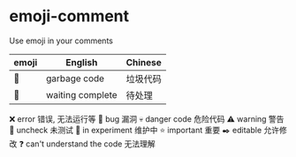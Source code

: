 # emoji-comment
Use emoji in your comments

| emoji | English | Chinese |
| ---- | ---- | ---- |
|💩  | garbage code |                                垃圾代码 | 
|🚩 |  waiting complete |                            待处理|
❌   error                                       错误, 无法运行等
🐞   bug                                         漏洞
💀   danger code                                 危险代码
⚠️   warning                                     警告
📐   uncheck                                     未测试
🔧   in experiment                               维护中
⭐   important                                   重要
✒️   editable                                    允许修改
❓   can't understand the code                   无法理解

